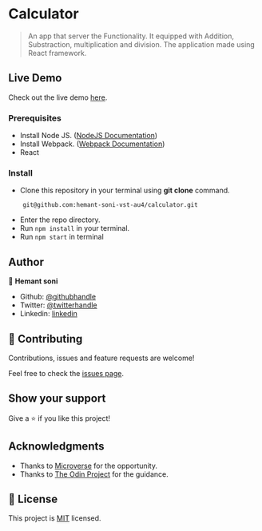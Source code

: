 # Calculator

> An app that server the Functionality. It equipped with Addition, Substraction, multiplication and division. The application made using React framework.


## Live Demo

Check out the live demo [here](https://murmuring-castle-25802.herokuapp.com/).

### Prerequisites
- Install Node JS. ([NodeJS Documentation](https://nodejs.org/en/docs/)) 
- Install Webpack. ([Webpack Documentation](https://webpack.js.org/guides/installation/)) 
- React

### Install
- Clone this repository in your terminal using **git clone** command.
```
    git@github.com:hemant-soni-vst-au4/calculator.git
```
- Enter the repo directory.
- Run `npm install` in your terminal.
- Run `npm start` in terminal

## Author

👤 **Hemant soni**

- Github: [@githubhandle](https://github.com/hemant-soni-vst-au4)
- Twitter: [@twitterhandle](https://twitter.com/abdelperez11)
- Linkedin: [linkedin](https://www.linkedin.com/in/hemant-soni-97427b193/)

## 🤝 Contributing

Contributions, issues and feature requests are welcome!

Feel free to check the [issues page](https://github.com/hemant-soni-vst-au4/calculator/issues/).

## Show your support

Give a ⭐️ if you like this project!

## Acknowledgments
- Thanks to [Microverse](www.microverse.org) for the opportunity.
- Thanks to [The Odin Project](https://www.theodinproject.com/) for the guidance.


## 📝 License

This project is [MIT](./LICENSE) licensed.
